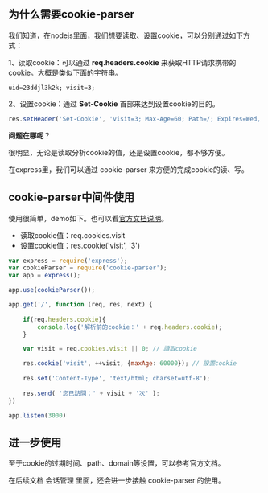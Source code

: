 ## 为什么需要cookie-parser

我们知道，在nodejs里面，我们想要读取、设置cookie，可以分别通过如下方式：

1、读取cookie：可以通过 **req.headers.cookie** 来获取HTTP请求携带的cookie。大概是类似下面的字符串。

```
uid=23ddjl3k2k; visit=3; 
```

2、设置cookie：通过 **Set-Cookie** 首部来达到设置cookie的目的。

```javascript
res.setHeader('Set-Cookie', 'visit=3; Max-Age=60; Path=/; Expires=Wed, 02 Nov 2016 12:02:58 GMT');
```

**问题在哪呢**？

很明显，无论是读取分析cookie的值，还是设置cookie，都不够方便。

在express里，我们可以通过 cookie-parser 来方便的完成cookie的读、写。

## cookie-parser中间件使用

使用很简单，demo如下。也可以看[官方文档说明](https://github.com/expressjs/cookie-parser)。

* 读取cookie值：req.cookies.visit
* 设置cookie值：res.cookie('visit', '3')

```javascript
var express = require('express');
var cookieParser = require('cookie-parser');
var app = express();

app.use(cookieParser());

app.get('/', function (req, res, next) {
    
    if(req.headers.cookie){
        console.log('解析前的cookie：' + req.headers.cookie);    
    }

    var visit = req.cookies.visit || 0; // 讀取cookie

    res.cookie('visit', ++visit, {maxAge: 60000}); // 設置cookie
    
    res.set('Content-Type', 'text/html; charset=utf-8');
    
    res.send( '您已訪問：' + visit + '次' );
})

app.listen(3000)

```

## 进一步使用

至于cookie的过期时间、path、domain等设置，可以参考官方文档。

在后续文档 会话管理 里面，还会进一步接触 cookie-parser 的使用。




